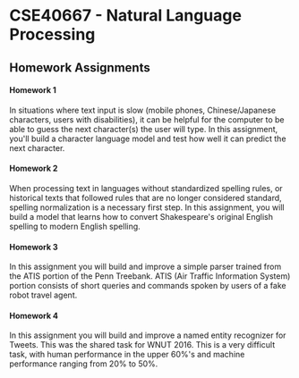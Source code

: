 # CSE40667 - Natural Language Processing

## Homework Assignments

#### **Homework 1**

In situations where text input is slow (mobile phones, Chinese/Japanese characters, users with disabilities), it can be helpful for the computer to be able to guess the next character(s) the user will type. In this assignment, you'll build a character language model and test how well it can predict the next character.

#### **Homework 2**

When processing text in languages without standardized spelling rules, or historical texts that followed rules that are no longer considered standard, spelling normalization is a necessary first step. In this assignment, you will build a model that learns how to convert Shakespeare's original English spelling to modern English spelling.

#### **Homework 3**

In this assignment you will build and improve a simple parser trained from the ATIS portion of the Penn Treebank. ATIS (Air Traffic Information System) portion consists of short queries and commands spoken by users of a fake robot travel agent.

#### **Homework 4**

In this assignment you will build and improve a named entity recognizer for Tweets. This was the shared task for WNUT 2016. This is a very difficult task, with human performance in the upper 60%'s and machine performance ranging from 20% to 50%.

